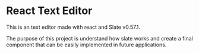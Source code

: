 # React Text Editor

This is an text editor made with react and Slate v0.57.1.

The purpose of this project is understand how slate works and
create a final component that can be easily implemented in future
applications.
